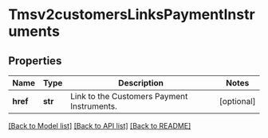 # Tmsv2customersLinksPaymentInstruments

## Properties
Name | Type | Description | Notes
------------ | ------------- | ------------- | -------------
**href** | **str** | Link to the Customers Payment Instruments.  | [optional] 

[[Back to Model list]](../README.md#documentation-for-models) [[Back to API list]](../README.md#documentation-for-api-endpoints) [[Back to README]](../README.md)


